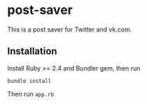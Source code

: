 # post-saver

This is a post saver for Twitter and vk.com.

## Installation

Install Ruby >= 2.4 and Bundler gem, then run

```
bundle install
```

Then run `app.rb`
